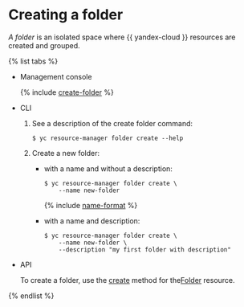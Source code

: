 # Creating a folder

_A folder_ is an isolated space where {{ yandex-cloud }} resources are created and grouped.

{% list tabs %}

- Management console

  {% include [create-folder](../../../_includes/create-folder.md) %}

- CLI

  1. See a description of the create folder command:

      ```
      $ yc resource-manager folder create --help
      ```

  2. Create a new folder:

      * with a name and without a description:

          ```
          $ yc resource-manager folder create \
              --name new-folder
          ```

          {% include [name-format](../../../_includes/name-format.md) %}

      * with a name and description:

          ```
          $ yc resource-manager folder create \
              --name new-folder \
              --description "my first folder with description"
          ```

- API

  To create a folder, use the [create](../../api-ref/Folder/create.md) method for the[Folder](../../api-ref/Folder/index.md) resource.

{% endlist %}

